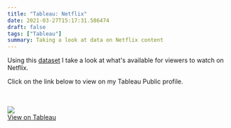 ```yaml
---
title: "Tableau: Netflix"
date: 2021-03-27T15:17:31.586474
draft: false
tags: ["Tableau"]
summary: Taking a look at data on Netflix content
---
```


Using this [dataset](https://public.tableau.com/s/sites/default/files/media/netflix_titles.xlsx) I take a look at what's available for viewers to watch on Netflix.

Click on the link below to view on my Tableau Public profile.
<br>
<br>
<br>

<div class = "container">
  <a href = "https://public.tableau.com/profile/matt2092#!/vizhome/Netflix_Dashboard_16196390325140/NetflixDashboard" target = "_blank">
    <img src="Netflix_Dashboard_Screenshot.png">
      <div class = "overlay">
        <div class = "text" >View on Tableau</div>
      </div>
  </a>
</div>
